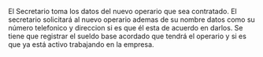 El Secretario toma los datos del nuevo operario que sea contratado. El secretario solicitará al nuevo operario ademas de su nombre datos como su número telefonico y direccion si es que él esta de acuerdo en darlos. Se tiene que registrar el sueldo base acordado que tendrá el operario y si es que ya está activo trabajando en la empresa.